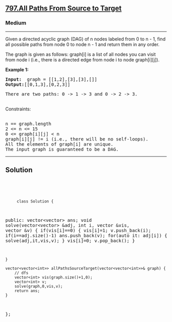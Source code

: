 
<h2><a href="https://leetcode.com/problems/all-paths-from-source-to-target/description/">797.All Paths From Source to Target</a></h2>
<h3>Medium</h3>
<hr>
<div><p>
Given a directed acyclic graph (DAG) of n nodes labeled from 0 to n - 1, find all possible paths from node 0 to node n - 1 and return them in any order.

The graph is given as follows: graph[i] is a list of all nodes you can visit from node i (i.e., there is a directed edge from node i to node graph[i][j]).
 
</p>


<p><strong>Example 1:</strong></p>
<pre><strong>Input:</strong>  graph = [[1,2],[3],[3],[]]
<strong>Output:</strong>[[0,1,3],[0,2,3]]
</pre>
<pre>
There are two paths: 0 -> 1 -> 3 and 0 -> 2 -> 3.
  </pre>


Constraints:
<pre>

n == graph.length
2 <= n <= 15
0 <= graph[i][j] < n
graph[i][j] != i (i.e., there will be no self-loops).
All the elements of graph[i] are unique.
The input graph is guaranteed to be a DAG.
</pre>
<hr>
 <h2><strong><b>Solution</b></strong></h2>
 <br>
 <pre>
 
         class Solution {
public: vector<vector<int>> ans;
    void solve(vector<vector<int>> &adj, int i, vector<int> &vis,  vector<int> &v)
    {
        if(vis[i]==0)
        {
            vis[i]=1;
            v.push_back(i);
            if(i==adj.size()-1) ans.push_back(v);
            for(auto it: adj[i])
            {
                solve(adj,it,vis,v);
            }
            vis[i]=0;
            v.pop_back();
        }
        
    }
    
    vector<vector<int>> allPathsSourceTarget(vector<vector<int>>& graph) {
        // dfs
        vector<int> vis(graph.size()+1,0);
        vector<int> v;
        solve(graph,0,vis,v);
        return ans;
    }
};
          
 </pre>


